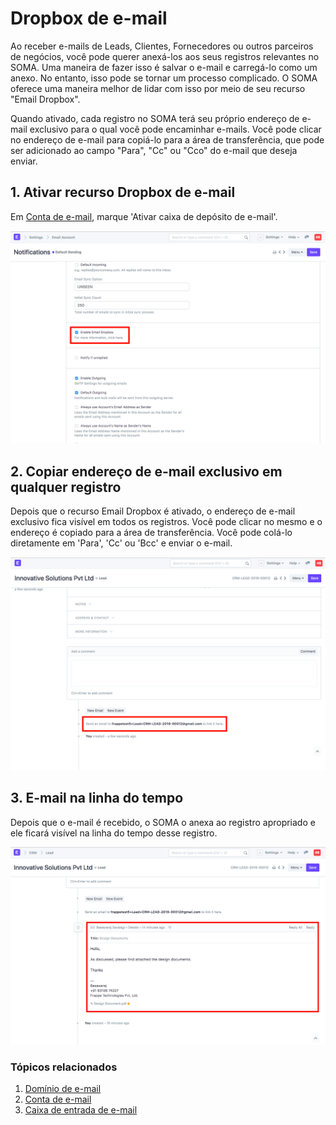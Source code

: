 # Dropbox de e-mail


Ao receber e-mails de Leads, Clientes, Fornecedores ou outros parceiros de negócios, você pode querer anexá-los aos seus registros relevantes no SOMA. Uma maneira de fazer isso é salvar o e-mail e carregá-lo como um anexo. No entanto, isso pode se tornar um processo complicado. O SOMA oferece uma maneira melhor de lidar com isso por meio de seu recurso "Email Dropbox".


Quando ativado, cada registro no SOMA terá seu próprio endereço de e-mail exclusivo para o qual você pode encaminhar e-mails. Você pode clicar no endereço de e-mail para copiá-lo para a área de transferência, que pode ser adicionado ao campo "Para", "Cc" ou "Cco" do e-mail que deseja enviar.


## 1. Ativar recurso Dropbox de e-mail


Em [Conta de e-mail](/docs/pt/setting-up/email/email-account), marque 'Ativar caixa de depósito de e-mail'.


![Ativar Dropbox de e-mail](/files/enable_email_dropbox.png)


## 2. Copiar endereço de e-mail exclusivo em qualquer registro


Depois que o recurso Email Dropbox é ativado, o endereço de e-mail exclusivo fica visível em todos os registros. Você pode clicar no mesmo e o endereço é copiado para a área de transferência. Você pode colá-lo diretamente em 'Para', 'Cc' ou 'Bcc' e enviar o e-mail.


![Endereço de e-mail exclusivo](/files/unique_email_address_dropbox.png)


## 3. E-mail na linha do tempo


Depois que o e-mail é recebido, o SOMA o anexa ao registro apropriado e ele ficará visível na linha do tempo desse registro.


![E-mail na linha do tempo](/files/email_in_timeline.png)


### Tópicos relacionados


1. [Domínio de e-mail](/docs/pt/setting-up/email/email-domain)
2. [Conta de e-mail](/docs/pt/setting-up/email/email-account)
3. [Caixa de entrada de e-mail](/docs/pt/setting-up/email/email-inbox)
